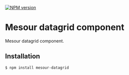 [![NPM version](https://img.shields.io/npm/v/mesour-datagrid.svg?style=flat-square)](http://badge.fury.io/js/mesour-datagrid)

# Mesour datagrid component

Mesour datagrid component.

## Installation

```
$ npm install mesour-datagrid
```